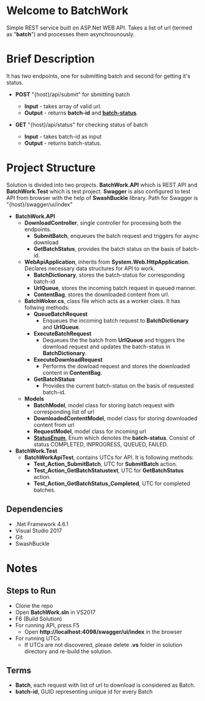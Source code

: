# Welcome to BatchWork

Simple REST service built on ASP.Net WEB API. Takes a list of url (termed as "**batch**") and processes them asynchrounously.

# Brief Description
It has two endpoints, one for submitting batch and second for getting it's status.

 - **POST**  "{host}/api/submit" for sbmitting batch
	 - **Input** - takes array of valid url.
	 - **Output** - returns **batch-id** and **[batch-status](#batch-status)**.
	 
 - **GET** "{host}/api/status" for checking status of batch
	 - **Input** - takes batch-id as input 
	 - **Output** - returns batch-status.

# Project Structure

Solution is divided into two projects. **BatchWork.API** which is REST API and **BatchWork.Test** which is test project.
**Swagger** is also configured to test API from browser with the help of **SwashBuckle** library.
Path for Swagger is "{host}/swagger/ui/index" 

 - **BatchWork.API**
	 -  **DownloadController**, single controller for processing both the endpoints.
		 - **SubmitBatch**, enqueues the batch request and triggers for async download
		 - **GetBatchStatus**, provides the batch status on the basis of batch-id.
	 - **WebApiApplication**, inherits from **System.Web.HttpApplication**. Declares necessary data structures for API to work.
		 - **BatchDictionary**, stores the batch-status for corresponding batch-id
		 - **UrlQueue**, stores the incoming batch request in queued manner.
		 - **ContentBag**, stores the downloaded content from url.
	 - **BatchWoker.cs**, class file which acts as a worker class. It has follwing methods:
		 - **QueueBatchRequest**
			 - Enqueues the incoming batch request to **BatchDictionary** and **UrlQueue**.
		 - **ExecuteBatchRequest**
			 - Dequeues the the batch from **UrlQueue** and triggers the download request and updates the batch-status in **BatchDictionary**.
		 - **ExecuteDownloadRequest**
			 - Performs the dowload request and stores the downloaded content in **ContentBag**.
		 - **GetBatchStatus**
			 - Provides the current batch-status on the basis of requested batch-id.
	 - **Models**
		 - **BatchModel**, model class for storing batch request with corresponding list of url
		 - **DownloadedContentModel**, model class for storing downloaded content from url
		 - **RequestModel**, model class for incoming url
		 - <a href ="#" name="batch-status">**StatusEnum**</a>, Enum which denotes the **batch-status**. Consist of  status COMPLETED, INPROGRESS, QUEUED, FAILED.
 - **BatchWork.Test** 
	 - **BatchWorkApiTest**, contains UTCs for API. It is following methods:
		 - **Test_Action_SubmitBatch**, UTC for  **SubmitBatch** action.
		 - **Test_Action_GetBatchStatustext**, UTC for **GetBatchStatus** action.
		 - **Test_Action_GetBatchStatus_Completed**, UTC for completed batches.

## Dependencies

 - .Net Framework 4.6.1
 - Visual Studio 2017
 - Git
 - SwashBuckle

# Notes

## Steps to Run

 - Clone the repo
 - Open **BatchWork.sln** in VS2017
 - F6 (Build Solution)
 - For running API, press F5
	 - Open **http://localhost:4098/swagger/ui/index** in the browser
 - For running UTCs
	 - If UTCs are not discovered, please delete **.vs** folder in solution directory and re-build the solution.

## Terms

 - **Batch**, each request with list of url to download is considered as Batch.
 - **batch-id**, GUID representing unique id for every Batch
